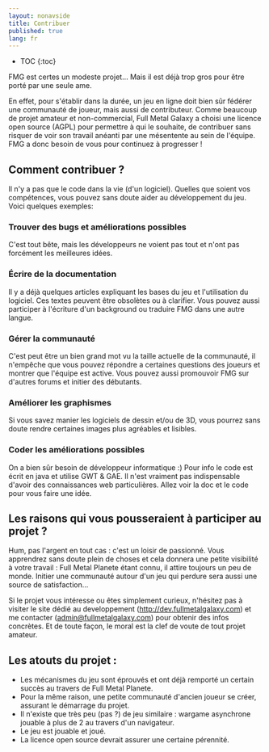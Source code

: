 ```yaml
---
layout: nonavside
title: Contribuer
published: true
lang: fr
---
```

* TOC
{:toc}

FMG est certes un modeste projet... Mais il est déjà trop gros pour être porté par une seule ame.

En effet, pour s'établir dans la durée, un jeu en ligne doit bien sûr fédérer une communauté de joueur, mais aussi de contributeur. Comme beaucoup de projet amateur et non-commercial, Full Metal Galaxy a choisi une licence open source (AGPL) pour permettre à qui le souhaite, de contribuer sans risquer de voir son travail anéanti par une mésentente au sein de l'équipe.
FMG a donc besoin de vous pour continuez à progresser !

## Comment contribuer ?

Il n'y a pas que le code dans la vie (d'un logiciel). Quelles que soient vos compétences, vous pouvez sans doute aider au développement du jeu. Voici quelques exemples:

### Trouver des bugs et améliorations possibles

C'est tout bête, mais les développeurs ne voient pas tout et n'ont pas forcément les meilleures idées.

### Écrire de la documentation

Il y a déjà quelques articles expliquant les bases du jeu et l'utilisation du logiciel. Ces textes peuvent être obsolètes ou à clarifier. Vous pouvez aussi participer à l'écriture d'un background ou traduire FMG dans une autre langue.

### Gérer la communauté

C'est peut être un bien grand mot vu la taille actuelle de la communauté, il n'empêche que vous pouvez répondre a certaines questions des joueurs et montrer que l'équipe est active. Vous pouvez aussi promouvoir FMG sur d'autres forums et initier des débutants.

### Améliorer les graphismes

Si vous savez manier les logiciels de dessin et/ou de 3D, vous pourrez sans doute rendre certaines images plus agréables et lisibles.

### Coder les améliorations possibles

On a bien sûr besoin de développeur informatique :)
Pour info le code est écrit en java et utilise GWT & GAE. Il n'est vraiment pas indispensable d'avoir des connaissances web particulières. Allez voir la doc et le code pour vous faire une idée.

## Les raisons qui vous pousseraient à participer au projet ?

Hum, pas l'argent en tout cas : c'est un loisir de passionné. Vous apprendrez sans doute plein de choses et cela donnera une petite visibilité à votre travail : Full Metal Planete étant connu, il attire toujours un peu de monde. Initier une communauté autour d'un jeu qui perdure sera aussi une source de satisfaction...


Si le projet vous intéresse ou êtes simplement curieux, n'hésitez pas à visiter le site dédié au developpement (http://dev.fullmetalgalaxy.com) et me contacter (admin@fullmetalgalaxy.com) pour obtenir des infos concrètes. Et de toute façon, le moral est la clef de voute de tout projet amateur.

## Les atouts du projet :
 - Les mécanismes du jeu sont éprouvés et ont déjà remporté un certain succès au travers de Full Metal Planete.
 - Pour la même raison, une petite communauté d'ancien joueur se créer, assurant le démarrage du projet.
 - Il n'existe que très peu (pas ?) de jeu similaire : wargame asynchrone jouable à plus de 2 au travers d'un navigateur.
 - Le jeu est jouable et joué.
 - La licence open source devrait assurer une certaine pérennité.